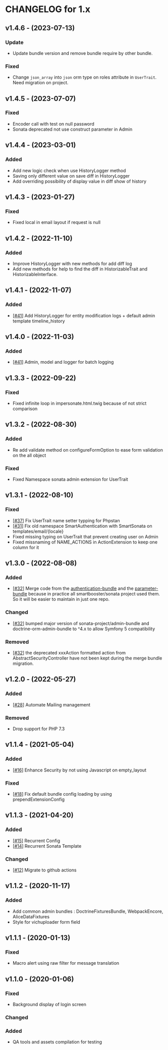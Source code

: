 CHANGELOG for 1.x
===================
## v1.4.6 - (2023-07-13)

### Update

- Update bundle version and remove bundle require by other bundle.

### Fixed

- Change `json_array` into `json` orm type on roles attribute in `UserTrait`. Need migration on project.

## v1.4.5 - (2023-07-07)

### Fixed

- Encoder call with test on null password
- Sonata deprecated not use construct parameter in Admin

## v1.4.4 - (2023-03-01)

### Added

- Add new logic check when use HistoryLogger method
- Saving only different value on save diff in HistoryLogger
- Add overriding possibility of display value in diff show of history

## v1.4.3 - (2023-01-27)

### Fixed

- Fixed local in email layout if request is null

## v1.4.2 - (2022-11-10)

### Added

- Improve HistoryLogger with new methods for add diff log
- Add new methods for help to find the diff in HistorizableTrait and HistorizableInterface.

## v1.4.1 - (2022-11-07)

### Added

- [[#41](https://github.com/smartbooster/sonata-bundle/issues/41)] Add HistoryLogger for entity modification logs + default admin template timeline_history

## v1.4.0 - (2022-11-03)

### Added

- [[#41](https://github.com/smartbooster/sonata-bundle/issues/41)] Admin, model and logger for batch logging

## v1.3.3 - (2022-09-22)

### Fixed

- Fixed infinite loop in impersonate.html.twig because of not strict comparison

## v1.3.2 - (2022-08-30)

### Added

- Re add validate method on configureFormOption to ease form validation on the all object

### Fixed

- Fixed Namespace sonata admin extension for UserTrait 

## v1.3.1 - (2022-08-10)

### Fixed

- [[#37](https://github.com/smartbooster/sonata-bundle/issues/37)] Fix UserTrait name setter typping for Phpstan
- [[#31](https://github.com/smartbooster/sonata-bundle/issues/31)] Fix old namespace SmartAuthentication with SmartSonata on templates/email/{locale}
- Fixed missing typing on UserTrait that prevent creating user on Admin 
- Fixed missnaming of NAME_ACTIONS in ActionExtension to keep one column for it

## v1.3.0 - (2022-08-08)

### Added

- [[#32](https://github.com/smartbooster/sonata-bundle/issues/32)] Merge code from the [authentication-bundle](https://github.com/smartbooster/authentication-bundle) and the [parameter-bundle](https://github.com/smartbooster/parameter-bundle) because in practice all smartbooster/sonata project used them. So it will be easier to maintain in just one repo.  

### Changed

- [[#32](https://github.com/smartbooster/sonata-bundle/issues/32)] bumped major version of sonata-project/admin-bundle and doctrine-orm-admin-bundle to ^4.x to allow Symfony 5 compatibility

### Removed

- [[#32](https://github.com/smartbooster/sonata-bundle/issues/32)] the deprecated xxxAction formatted action from AbstractSecurityController have not been kept during the merge bundle migration. 

## v1.2.0 - (2022-05-27)

### Added

- [[#28](https://github.com/smartbooster/sonata-bundle/issues/28)] Automate Mailing management

### Removed

- Drop support for PHP 7.3

## v1.1.4 - (2021-05-04)

### Added

- [[#16](https://github.com/smartbooster/sonata-bundle/issues/16)] Enhance Security by not using Javascript on empty_layout

### Fixed

- [[#18](https://github.com/smartbooster/sonata-bundle/issues/18)] Fix default bundle config loading by using prependExtensionConfig

## v1.1.3 - (2021-04-20)

### Added 

- [[#15](https://github.com/smartbooster/sonata-bundle/issues/15)] Recurrent Config
- [[#14](https://github.com/smartbooster/sonata-bundle/issues/14)] Recurrent Sonata Template

### Changed

- [[#12](https://github.com/smartbooster/sonata-bundle/issues/12)] Migrate to github actions

## v1.1.2 - (2020-11-17)

### Added

- Add common admin bundles : DoctrineFixturesBundle, WebpackEncore, AliceDataFixtures
- Style for vichuploader form field

## v1.1.1 - (2020-01-13)

### Fixed

- Macro alert using raw filter for message translation

## v1.1.0 - (2020-01-06)

### Fixed

- Background display of login screen

### Changed

### Added

- QA tools and assets compilation for testing

